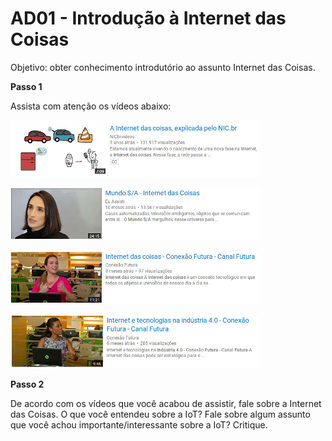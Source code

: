 # AD01 - Introdução à Internet das Coisas

Objetivo: obter conhecimento introdutório ao assunto Internet das Coisas. 

**Passo 1**

Assista com atenção os vídeos abaixo:

[![](vid01.png)](https://www.youtube.com/watch?v=jlkvzcG1UMk)

[![](vid02.png)](https://www.youtube.com/watch?v=0HtlzlEPgsY)

[![](vid03.png)](https://www.youtube.com/watch?v=2byh2NAnVz4)

[![](vid04.png)](https://www.youtube.com/watch?v=CjS-Gj8mY5c)

**Passo 2**

De acordo com os vídeos que você acabou de assistir, fale sobre a Internet das Coisas. O que você entendeu sobre a IoT?  Fale sobre algum assunto que você achou importante/interessante sobre a IoT? Critique. 

